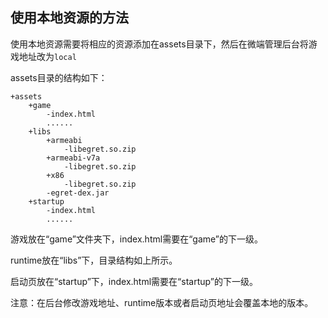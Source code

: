 ## 使用本地资源的方法

使用本地资源需要将相应的资源添加在assets目录下，然后在微端管理后台将游戏地址改为`local`

assets目录的结构如下：

	+assets
		+game
			-index.html
			......
		+libs
			+armeabi
				-libegret.so.zip
			+armeabi-v7a
				-libegret.so.zip
			+x86
				-libegret.so.zip
			-egret-dex.jar
		+startup
			-index.html
			......
		
游戏放在“game”文件夹下，index.html需要在“game”的下一级。

runtime放在“libs”下，目录结构如上所示。

启动页放在“startup”下，index.html需要在“startup”的下一级。


注意：在后台修改游戏地址、runtime版本或者启动页地址会覆盖本地的版本。
